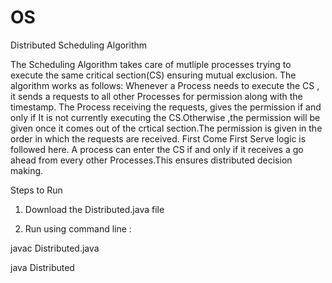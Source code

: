 # OS
Distributed Scheduling Algorithm

The Scheduling Algorithm takes care of mutliple processes trying to execute the same critical section(CS) ensuring mutual exclusion.
The algorithm works as follows:
Whenever a Process needs to execute the CS , it sends a requests to all other Processes for permission along with the timestamp.
The Process receiving the requests, gives the permission if and only if
It is not currently executing the CS.Otherwise ,the permission will be given once it comes out of the crtical section.The permission is given in the order in which the requests are received.
First Come First Serve logic is followed here. 
A process can enter the CS if and only if it receives a go ahead from every other Processes.This ensures distributed decision making.



Steps to Run 

 1. Download the Distributed.java file
 
 2. Run using command line :
 
 javac Distributed.java
 
 java Distributed
 

